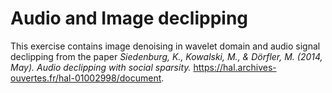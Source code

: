 # Audio and Image declipping
This exercise contains image denoising in wavelet domain and audio signal declipping from the paper _Siedenburg, K., Kowalski, M., & Dörfler, M. (2014, May). Audio declipping with social sparsity._  https://hal.archives-ouvertes.fr/hal-01002998/document.

